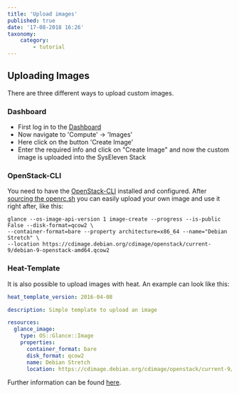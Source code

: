 ```yaml
---
title: 'Upload images'
published: true
date: '17-08-2018 16:26'
taxonomy:
    category:
        - tutorial
---
```


## Uploading Images

There are three different ways to upload custom images.

### Dashboard

* First log in to the [Dashboard](https://dashboard.cloud.syseleven.net/horizon/project/)  
* Now navigate to 'Compute' -> 'Images'
* Here click on the button 'Create Image'
* Enter the required info and click on "Create Image" and now the custom image is uploaded into the SysEleven Stack

### OpenStack-CLI

You need to have the [OpenStack-CLI](../03.openstack-cli/default.en.md) installed and configured.
After [sourcing the openrc.sh](../04.api-access/default.en.md) you can easily upload your own image and use it right after, like this:

```shell
glance --os-image-api-version 1 image-create --progress --is-public False --disk-format=qcow2 \
--container-format=bare --property architecture=x86_64 --name="Debian Stretch" \
--location https://cdimage.debian.org/cdimage/openstack/current-9/debian-9-openstack-amd64.qcow2
```

### Heat-Template

It is also possible to upload images with heat.
An example can look like this:

```yaml
heat_template_version: 2016-04-08

description: Simple template to upload an image

resources:
  glance_image:
    type: OS::Glance::Image
    properties:
      container_format: bare
      disk_format: qcow2
      name: Debian Stretch
      location: https://cdimage.debian.org/cdimage/openstack/current-9/debian-9-openstack-amd64.qcow2
```

Further information can be found [here](https://dashboard.cloud.syseleven.net/horizon/project/stacks/resource_types/OS::Glance::Image).